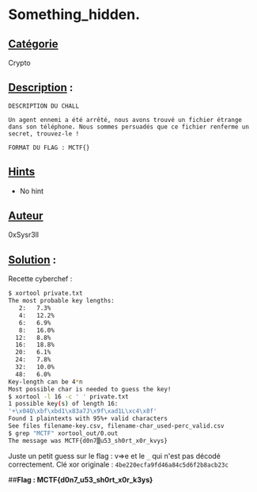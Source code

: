 # **Something_hidden**.
## <u>**Catégorie**</u>

Crypto

## <u>**Description**</u> :

```
DESCRIPTION DU CHALL

Un agent ennemi a été arrêté, nous avons trouvé un fichier étrange dans son téléphone. Nous sommes persuadés que ce fichier renferme un secret, trouvez-le !

FORMAT DU FLAG : MCTF{}
```

## <u>Hints</u> 
- No hint

## <u>Auteur</u> 

0xSysr3ll

## <u>Solution</u> :

Recette cyberchef :

```bash
$ xortool private.txt
The most probable key lengths:
   2:   7.3%
   4:   12.2%
   6:   6.9%
   8:   16.0%
  12:   8.8%
  16:   18.8%
  20:   6.1%
  24:   7.8%
  32:   10.0%
  48:   6.0%
Key-length can be 4*n
Most possible char is needed to guess the key!
$ xortool -l 16 -c ' ' private.txt
1 possible key(s) of length 16:
'+\x04Q\xbf\xbd1\x83a7J\x9f\xad1L\xc4\x8f'
Found 1 plaintexts with 95%+ valid characters
See files filename-key.csv, filename-char_used-perc_valid.csv
$ grep "MCTF" xortool_out/0.out
The message was MCTF{d0n7▒u53_sh0rt_x0r_kvys}
```

Juste un petit guess sur le flag : v=>e et le `_` qui n'est pas décodé correctement.
Clé xor originale : `4be220ecfa9fd46a84c5d6f2b8acb23c`

##**Flag : MCTF{d0n7_u53_sh0rt_x0r_k3ys}**